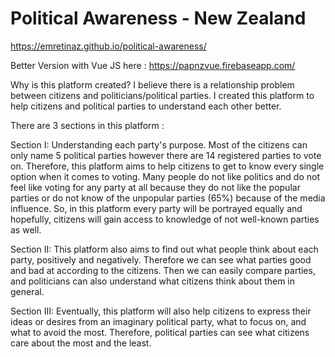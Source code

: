 # Political Awareness - New Zealand

https://emretinaz.github.io/political-awareness/

Better Version with Vue JS here  :
https://papnzvue.firebaseapp.com/


Why is this platform created? I believe there is a relationship problem between citizens and politicians/political parties. I created this platform to help citizens and political parties to understand each other better.

There are 3 sections in this platform :

Section I:
Understanding each party's purpose. Most of the citizens can only name 5 political parties however there are 14 registered parties to vote on. Therefore, this platform aims to help citizens to get to know every single option when it comes to voting. Many people do not like politics and do not feel like voting for any party at all because they do not like the popular parties or do not know of the unpopular parties (65%) because of the media influence. So, in this platform every party will be portrayed equally and hopefully, citizens will gain access to knowledge of not well-known parties as well.


Section II:
This platform also aims to find out what people think about each party, positively and negatively. Therefore we can see what parties good and bad at according to the citizens. Then we can easily compare parties, and politicians can also understand what citizens think about them in general.


Section III:
Eventually, this platform will also help citizens to express their ideas or desires from an imaginary political party, what to focus on, and what to avoid the most. Therefore, political parties can see what citizens care about the most and the least.
      
